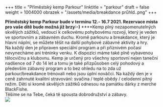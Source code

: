 +++
title = "Příměstský kemp Parkour"
linktitle = "parkour"
draft = false
weight = 1004000
obrazek = "/assets/media/breakdance průhld..png"
+++

**Příměstský kemp Parkour bude v termínu 12.- 16.7 2021.
Rezervace místa pro vaše dítě bude možná již brzy:-)** **[](https://brezanek.webooker.eu/Actions/Register/121607?returnUrl=Actions&tabName=detail)**Kemp plný nezapomenutelných skvělých zážitků, vedoucí k celkovému pohybovému rozvoji, který je veden ve sportovním a zábavném duchu. Kromě parkouru a breakdance, který je hlavní náplní, se můžete těšit na další pohybové zábavné aktivity a hry.  
Na každý den je připraven speciální program a při příznivém počasí nevynecháme ani tréninky venku. K dispozici máme také plně vybavenou tělocvičnu a klubovnu. Kemp je určený pro všechny sportovní nejen taneční nadšence od 7 do 14 let a tomu je také přizpůsoben celý pohodový a především zábavný program a to bez ohledu na to zda už parkour/breakdance trénovali nebo jsou úplní nováčci. Na každý den je v ceně zahrnuté kvalitní stravování: svačina / teplé obědy / celodenní pitný režim. Děti si kromě skvělých zážitků odnesou na památku dárky z merche BlackFishe.  
Těšíme se na Tebe, čeká tě spousta dobrodružství a zábavy.  
![](/assets/media/2021_07_08_letní_kemp_parkour-breakdance.jpg)
